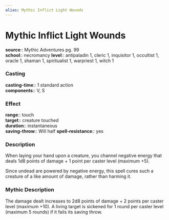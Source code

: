 ```yaml
---
alias: Mythic Inflict Light Wounds
---
```


# Mythic Inflict Light Wounds

**source**:: Mythic Adventures pg. 99  
**school**:: necromancy
**level**:: antipaladin 1, cleric 1, inquisitor 1, occultist 1, oracle 1, shaman 1, spiritualist 1, warpriest 1, witch 1

### Casting 

**casting-time**:: 1 standard action  
**components**:: V, S

### Effect 

**range**:: touch  
**target**:: creature touched  
**duration**:: instantaneous  
**saving-throw**:: Will half
**spell-resistance**:: yes

### Description 

When laying your hand upon a creature, you channel negative energy that deals 1d8 points of damage + 1 point per caster level (maximum +5).  
  
Since undead are powered by negative energy, this spell cures such a creature of a like amount of damage, rather than harming it.

### Mythic Description

The damage dealt increases to 2d8 points of damage + 2 points per caster level (maximum +10). A living target is sickened for 1 round per caster level (maximum 5 rounds) if it fails its saving throw.
